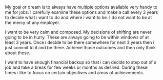 My goal or dream is to always have multiple options available very handy to me for jobs. I carefully examine these options and make a call every 3 years to decide what i want to do and where i want to be. I do not want to be at the mercy of any employer. 

I want to be very calm and composed. My decisions of shifting are never going to be in hurry. These are always going to be within windows of at least 3 years. Once i decide to be there somewhere for next 3 years then i just commit to it and be there. Achieve those outcomes and then only think about these. 

I want to have enough financial backup so that i can decide to step out of a job and take a break for few weeks or months as desired. During these times i like to focus on certain objectives and areas of achievements. 